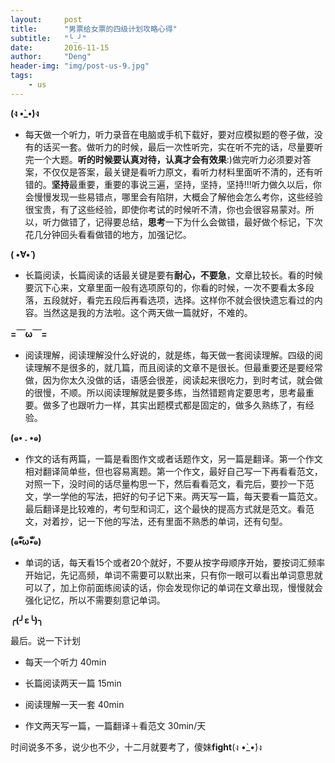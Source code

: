 ```yaml
---
layout:     post
title:      "男票给女票的四级计划攻略心得"
subtitle:   "╰_╯"
date:       2016-11-15
author:     "Deng"
header-img: "img/post-us-9.jpg"
tags:
    - us
---
```


**(ง •̀_•́)ง**

- 每天做一个听力，听力录音在电脑或手机下载好，要对应模拟题的卷子做，没有的话买一套。做听力的时候，最后一次性听完，实在听不完的话，尽量要听完一个大题。**听的时候要认真对待，认真才会有效果**:)做完听力必须要对答案，不仅仅是答案，最关键是看听力原文，看听力材料里面听不清的，还有听错的。**坚持**最重要，重要的事说三遍，坚持，坚持，坚持!!!听力做久以后，你会慢慢发现一些易错点，哪里会有陷阱，大概会了解他会怎么考你，这些经验很宝贵，有了这些经验，即使你考试的时候听不清，你也会很容易蒙对。所以，听力做错了，记得要总结，**思考**一下为什么会做错，最好做个标记，下次花几分钟回头看看做错的地方，加强记忆。

**( •̀∀•́ )**

- 长篇阅读，长篇阅读的话最关键是要有**耐心，不要急**，文章比较长。看的时候要沉下心来，文章里面一般有选项原句的，你看的时候，一次不要看太多段落，五段就好，看完五段后再看选项，选择。这样你不就会很快遗忘看过的内容。当然这是我的方法啦。这个两天做一篇就好，不难的。

**=￣ω￣=**

- 阅读理解，阅读理解没什么好说的，就是练，每天做一套阅读理解。四级的阅读理解不是很多的，就几篇，而且阅读的文章不是很长。但最重要还是要经常做，因为你太久没做的话，语感会很差，阅读起来很吃力，到时考试，就会做的很慢，不顺。所以阅读理解就是要多练，当然错题肯定要思考，思考最重要。做多了也跟听力一样，其实出题模式都是固定的，做多久熟练了，有经验。

**(๑• . •๑)**

- 作文的话有两篇，一篇是看图作文或者话题作文，另一篇是翻译。第一个作文相对翻译简单些，但也容易离题。第一个作文，最好自己写一下再看看范文，对照一下，没时间的话尽量构思一下，然后看看范文，看完后，要抄一下范文，学一学他的写法，把好的句子记下来。两天写一篇，每天要看一篇范文。最后翻译是比较难的，考句型和词汇，这个最快的提高方式就是范文。看范文，对着抄，记一下他的写法，还有里面不熟悉的单词，还有句型。

**(๑•ั็ω•็ั๑)**

- 单词的话，每天看15个或者20个就好，不要从按字母顺序开始，要按词汇频率开始记，先记高频，单词不需要可以默出来，只有你一眼可以看出单词意思就可以了，加上你前面练阅读的话，你会发现你记的单词在文章出现，慢慢就会强化记忆，所以不需要刻意记单词。

**╭(╯ε╰)╮**

最后。说一下计划


- 每天一个听力 40min


- 长篇阅读两天一篇 15min


- 阅读理解一天一套 40min


- 作文两天写一篇，一篇翻译＋看范文 30min/天

时间说多不多，说少也不少，十二月就要考了，傻妹**fight**(ง •̀_•́)ง
